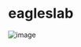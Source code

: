 # eagleslab
![image](https://user-images.githubusercontent.com/51991319/128116451-e5bab43d-9da3-489a-ab43-6eb194a1940d.png)
